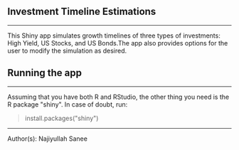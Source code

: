 ## Investment Timeline Estimations
-----

This Shiny app simulates growth timelines of three types of investments: High Yield, US Stocks, and US Bonds.The app also provides  options for the user to modify the simulation as desired. 


## Running the app
----
Assuming that you have both R and RStudio, the other thing you need is the R package "shiny". In case of doubt, run:

> install.packages("shiny")


----
Author(s): Najiyullah Sanee

